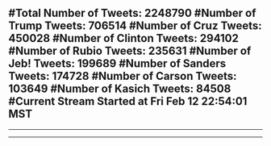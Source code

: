 #Total Number of Tweets: 2248790 
#Number of Trump Tweets: 706514
#Number of Cruz Tweets: 450028
#Number of Clinton Tweets: 294102
#Number of Rubio Tweets: 235631
#Number of Jeb! Tweets: 199689
#Number of Sanders Tweets: 174728
#Number of Carson Tweets: 103649
#Number of Kasich Tweets: 84508
#Current Stream Started at Fri Feb 12 22:54:01 MST
---
---
---
